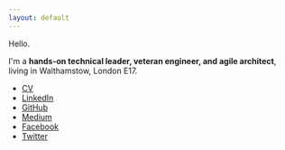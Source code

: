 ```yaml
---
layout: default
---
```


Hello.

I'm a **hands-on technical leader, veteran engineer, and agile architect**, living in Walthamstow, London E17.

[//]: # (http://stackoverflow.com/questions/4823468/comments-in-markdown)

* [CV](https://johnfield.github.io/cv)
* [LinkedIn](https://www.linkedin.com/in/JohnFieldUK)
* [GitHub](https://github.com/JohnField/)
* [Medium](https://medium.com/@vodex)
* [Facebook](https://www.facebook.com/john.field)
* [Twitter](https://twitter.com/@vodex)
